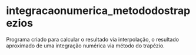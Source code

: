 # integracaonumerica_metododostrapezios

Programa criado para calcular o resultado via interpolação, o resultado aproximado de uma integração numérica via método do trapézio.

